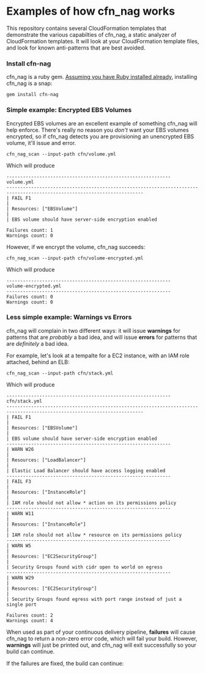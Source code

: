 # Examples of how cfn_nag works

This repository contains several CloudFormation templates that demonstrate the various capabilties of cfn_nag, a static analyzer of CloudFormation templates. It will look at your CloudFormation template files, and look for known anti-patterns that are best avoided.

### Install cfn-nag

cfn_nag is a ruby gem. [Assuming you have Ruby installed already](https://www.ruby-lang.org/en/documentation/installation/), installing cfn_nag is a snap:

    gem install cfn-nag

### Simple example: Encrypted EBS Volumes

Encrypted EBS volumes are an excellent example of something cfn_nag will help enforce. There's really no reason you _don't_ want your EBS volumes encrypted, so if cfn_nag detects you are provisioning an unencrypted EBS volume, it'll issue and error.

    cfn_nag_scan --input-path cfn/volume.yml

Which will produce
    
    ------------------------------------------------------------
    volume.yml
    ------------------------------------------------------------------------------------------------------------------------
    | FAIL F1
    |
    | Resources: ["EBSVolume"]
    |
    | EBS volume should have server-side encryption enabled

    Failures count: 1
    Warnings count: 0

However, if we encrypt the volume, cfn_nag succeeds:     

    cfn_nag_scan --input-path cfn/volume-encrypted.yml

Which will produce

    ------------------------------------------------------------
    volume-encrypted.yml
    ------------------------------------------------------------
    Failures count: 0
    Warnings count: 0


### Less simple example: Warnings vs Errors

cfn_nag will complain in two different ways: it will issue **warnings** for patterns that are _probably_ a bad idea, and will issue **errors** for patterns that are _definitely_ a bad idea.

For example, let's look at a tempalte for a EC2 instance, with an IAM role attached, behind an ELB:

    cfn_nag_scan --input-path cfn/stack.yml

Which will produce

    ------------------------------------------------------------
    cfn/stack.yml
    ------------------------------------------------------------------------------------------------------------------------
    | FAIL F1
    |
    | Resources: ["EBSVolume"]
    |
    | EBS volume should have server-side encryption enabled
    ------------------------------------------------------------
    | WARN W26
    |
    | Resources: ["LoadBalancer"]
    |
    | Elastic Load Balancer should have access logging enabled
    ------------------------------------------------------------
    | FAIL F3
    |
    | Resources: ["InstanceRole"]
    |
    | IAM role should not allow * action on its permissions policy
    ------------------------------------------------------------
    | WARN W11
    |
    | Resources: ["InstanceRole"]
    |
    | IAM role should not allow * resource on its permissions policy
    ------------------------------------------------------------
    | WARN W5
    |
    | Resources: ["EC2SecurityGroup"]
    |
    | Security Groups found with cidr open to world on egress
    ------------------------------------------------------------
    | WARN W29
    |
    | Resources: ["EC2SecurityGroup"]
    |
    | Security Groups found egress with port range instead of just a single port

    Failures count: 2
    Warnings count: 4
    
When used as part of your continuous delivery pipeline, **failures** will cause cfn_nag to return a non-zero error code, which will fail your build.  However, **warnings** will just be printed out, and cfn_nag will exit successfully so your build can continue. 

If the failures are fixed, the build can continue:

